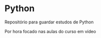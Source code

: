 <h1>Python</h1>

<p>Repositório para guardar estudos de Python</p>
<p>Por hora focado nas aulas do curso em vídeo</p>

